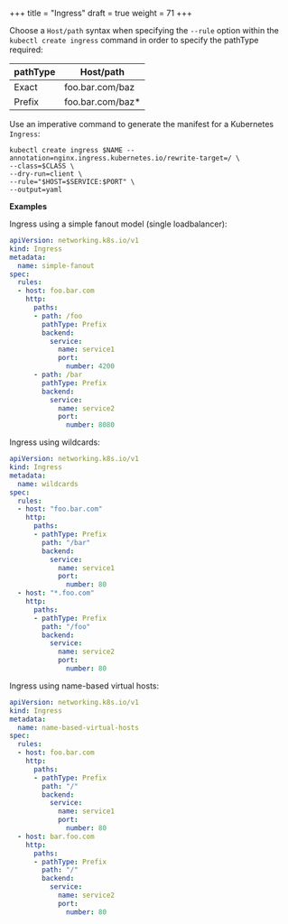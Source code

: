 +++
title = "Ingress"
draft = true
weight = 71
+++

Choose a `Host/path` syntax when specifying the `--rule` option within the `kubectl create ingress` command in order to specify the pathType required:

| pathType | Host/path         |
|----------|-------------------|
| Exact    | foo.bar.com/baz   |
| Prefix   | foo.bar.com/baz\* |

Use an imperative command to generate the manifest for a Kubernetes `Ingress`:

```shell
kubectl create ingress $NAME --annotation=nginx.ingress.kubernetes.io/rewrite-target=/ \
--class=$CLASS \
--dry-run=client \
--rule="$HOST=$SERVICE:$PORT" \
--output=yaml
```

**Examples**

Ingress using a simple fanout model (single loadbalancer):

```yaml
apiVersion: networking.k8s.io/v1
kind: Ingress
metadata:
  name: simple-fanout
spec:
  rules:
  - host: foo.bar.com
    http:
      paths:
      - path: /foo
        pathType: Prefix
        backend:
          service:
            name: service1
            port:
              number: 4200
      - path: /bar
        pathType: Prefix
        backend:
          service:
            name: service2
            port:
              number: 8080
```

Ingress using wildcards:

```yaml
apiVersion: networking.k8s.io/v1
kind: Ingress
metadata:
  name: wildcards
spec:
  rules:
  - host: "foo.bar.com"
    http:
      paths:
      - pathType: Prefix
        path: "/bar"
        backend:
          service:
            name: service1
            port:
              number: 80
  - host: "*.foo.com"
    http:
      paths:
      - pathType: Prefix
        path: "/foo"
        backend:
          service:
            name: service2
            port:
              number: 80
```

Ingress using name-based virtual hosts:

```yaml
apiVersion: networking.k8s.io/v1
kind: Ingress
metadata:
  name: name-based-virtual-hosts
spec:
  rules:
  - host: foo.bar.com
    http:
      paths:
      - pathType: Prefix
        path: "/"
        backend:
          service:
            name: service1
            port:
              number: 80
  - host: bar.foo.com
    http:
      paths:
      - pathType: Prefix
        path: "/"
        backend:
          service:
            name: service2
            port:
              number: 80
```
